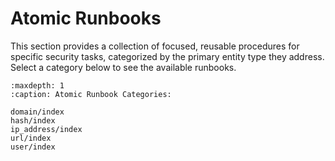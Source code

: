 # Atomic Runbooks

This section provides a collection of focused, reusable procedures for specific security tasks, categorized by the primary entity type they address. Select a category below to see the available runbooks.

```{toctree}
:maxdepth: 1
:caption: Atomic Runbook Categories:

domain/index
hash/index
ip_address/index
url/index
user/index
